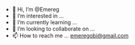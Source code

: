 - 👋 Hi, I’m @Emereg
- 👀 I’m interested in ...
- 🌱 I’m currently learning ...
- 💞️ I’m looking to collaborate on ...
- 📫 How to reach me ... emeregobi@gmail.com 

<!---
Emereg/Emereg is a ✨ special ✨ repository because its `README.md` (this file) appears on your GitHub profile.
You can click the Preview link to take a look at your changes.
--->
